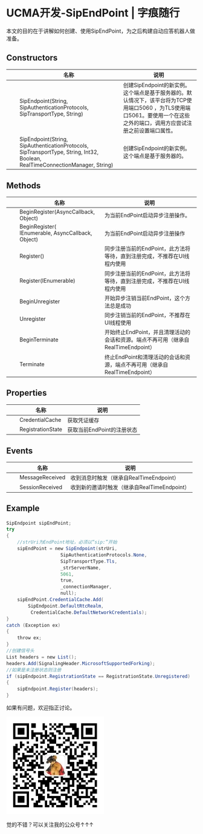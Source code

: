 # UCMA开发-SipEndPoint | 字痕随行

本文的目的在于讲解如何创建、使用SipEndPoint，为之后构建自动应答机器人做准备。

## Constructors

| |名称|说明|
| ----- | ----- | ----- |
| |SipEndpoint(String, SipAuthenticationProtocols, SipTransportType, String)|创建SipEndpoint的新实例。这个端点是基于服务器的。默认情况下，该平台将为TCP使用端口5060 ，为TLS使用端口5061。要使用一个在这些之外的端口，调用方应尝试注册之前设置端口属性。|
| |SipEndpoint(String, SipAuthenticationProtocols, SipTransportType, String, Int32, Boolean, RealTimeConnectionManager, String)|创建SipEndpoint的新实例。这个端点是基于服务器的。|

## Methods

| |名称|说明|
| ----- | ----- | ----- |
| |BeginRegister(AsyncCallback, Object)|为当前EndPoint启动异步注册操作。|
| |BeginRegister(<br>IEnumerable, AsyncCallback, Object)|为当前EndPoint启动异步注册操作|
| |Register()|同步注册当前的EndPoint，此方法将等待，直到注册完成，不推荐在UI线程内使用|
| |Register(IEnumerable)|同步注册当前的EndPoint，此方法将等待，直到注册完成，不推荐在UI线程内使用|
| |BeginUnregister|开始异步注销当前EndPoint，这个方法总是成功|
| |Unregister|同步注销当前的EndPoint，不推荐在UI线程使用|
| |BeginTerminate|开始终止EndPoint，并且清理活动的会话和资源。端点不再可用（继承自RealTimeEndpoint）|
| |Terminate|终止EndPoint和清理活动的会话和资源，端点不再可用（继承自RealTimeEndpoint）|

## Properties

| |名称|说明|
| ----- | ----- | ----- |
| |CredentialCache|获取凭证缓存|
| |RegistrationState|获取当前EndPoint的注册状态|

## Events

| |名称|说明|
| ----- | ----- | ----- |
| |MessageReceived|收到消息时触发（继承自RealTimeEndpoint）|
| |SessionReceived|收到新的邀请时触发（继承自RealTimeEndpoint）|

## Example

```c#
SipEndpoint sipEndPoint;
try
{
    //strUri为EndPoint地址，必须以“sip:”开始
    sipEndPoint = new SipEndpoint(strUri,
                    SipAuthenticationProtocols.None,
                    SipTransportType.Tls,
                    _strServerName,
                    5061,
                    true,
                    _connectionManager,
                    null);
    sipEndPoint.CredentialCache.Add(
        SipEndpoint.DefaultRtcRealm,
         CredentialCache.DefaultNetworkCredentials);
}
catch (Exception ex)
{
    throw ex;
}
//创建信号头
List headers = new List();
headers.Add(SignalingHeader.MicrosoftSupportedForking);
//如果是未注册状态则注册
if (sipEndpoint.RegistrationState == RegistrationState.Unregistered)
{
    sipEndpoint.Register(headers);
}  
```

如果有问题，欢迎指正讨论。

![image](../../images/公众号.jpg)

觉的不错？可以关注我的公众号↑↑↑